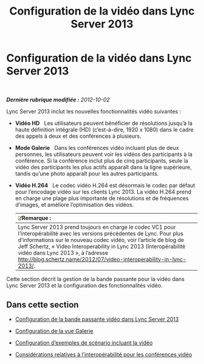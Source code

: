 ﻿---
title: Configuration de la vidéo dans Lync Server 2013
TOCTitle: Configuration de la vidéo dans Lync Server 2013
ms:assetid: dadfb7f3-dfd6-4847-b137-17dacafd7368
ms:mtpsurl: https://technet.microsoft.com/fr-fr/library/JJ205307(v=OCS.15)
ms:contentKeyID: 49299055
ms.date: 05/20/2016
mtps_version: v=OCS.15
ms.translationtype: HT
---

# Configuration de la vidéo dans Lync Server 2013

 

_**Dernière rubrique modifiée :** 2012-10-02_

Lync Server 2013 inclut les nouvelles fonctionnalités vidéo suivantes :

  - **Vidéo HD**   Les utilisateurs peuvent bénéficier de résolutions jusqu’à la haute définition intégrale (HD) (c’est-à-dire, 1920 x 1080) dans le cadre des appels à deux et des conférences à plusieurs.

  - **Mode Galerie**   Dans les conférences vidéo incluant plus de deux personnes, les utilisateurs peuvent voir les vidéos des participants à la conférence. Si la conférence inclut plus de cinq participants, seule la vidéo des participants les plus actifs apparaît dans la ligne supérieure, tandis qu’une photo apparaît pour les autres participants.

  - **Vidéo H.264**   Le codec vidéo H.264 est désormais le codec par défaut pour l’encodage vidéo sur les clients Lync 2013. La vidéo H.264 prend en charge une plage plus importante de résolutions et de fréquences d’images, et améliore l’optimisation des vidéos.
    
    <table>
    <thead>
    <tr class="header">
    <th><img src="images/Gg398920.note(OCS.15).gif" title="note" alt="note" />Remarque :</th>
    </tr>
    </thead>
    <tbody>
    <tr class="odd">
    <td>Lync Server 2013 prend toujours en charge le codec VC1 pour l’interopérabilité avec les versions précédentes de Lync. Pour plus d’informations sur le nouveau codec vidéo, voir l’article de blog de Jeff Schertz, « Video Interoperability in Lync 2013 (Interopérabilité vidéo dans Lync 2013 », à l’adresse <a href="http://blog.schertz.name/2012/07/video-interoperability-in-lync-2013/" class="uri">http://blog.schertz.name/2012/07/video-interoperability-in-lync-2013/</a>.</td>
    </tr>
    </tbody>
    </table>


Cette section décrit la gestion de la bande passante pour la vidéo dans Lync Server 2013 et la configuration des fonctionnalités vidéo.

## Dans cette section

  - [Configuration de la bande passante vidéo dans Lync Server 2013](lync-server-2013-configuring-video-bandwidth.md)

  - [Configuration de la vue Galerie](lync-server-2013-configuring-gallery-view.md)

  - [Configuration d’exemples de scénario incluant la vidéo](lync-server-2013-configuring-video-example-scenarios.md)

  - [Considérations relatives à l’interopérabilité pour les conférences vidéo](lync-server-2013-interoperability-considerations-for-video-conferencing.md)

